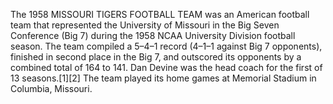 The 1958 MISSOURI TIGERS FOOTBALL TEAM was an American football team that represented the University of Missouri in the Big Seven Conference (Big 7) during the 1958 NCAA University Division football season. The team compiled a 5–4–1 record (4–1–1 against Big 7 opponents), finished in second place in the Big 7, and outscored its opponents by a combined total of 164 to 141. Dan Devine was the head coach for the first of 13 seasons.[1][2] The team played its home games at Memorial Stadium in Columbia, Missouri.
